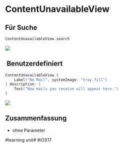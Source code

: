 # ContentUnavailableView

## Für Suche
```swift
ContentUnavailableView.search
```
![][image-1]
##  Benutzerdefiniert

```swift
ContentUnavailableView {
    Label("No Mail", systemImage: "tray.fill")
} description: {
    Text("New mails you receive will appear here.")
}
```
![][image-2]

## Zusammenfassung
- ohne Parameter

[image-1]:	assets/Simulator%20Screenshot%20-%20iPhone%2014%20Pro%20-%202023-06-18%20at%2007.47.20.png
[image-2]:	assets/Simulator%20Screenshot%20-%20iPhone%2014%20Pro%20-%202023-06-18%20at%2007.48.28.png

#learning unit# #iOS17